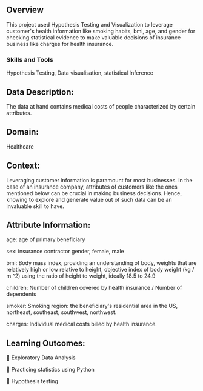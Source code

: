## Overview
This project used Hypothesis Testing and Visualization to leverage customer's health information like smoking habits, bmi, age, and gender for checking statistical evidence to make valuable decisions of insurance business like charges for health insurance.

### Skills and Tools

Hypothesis Testing, Data visualisation, statistical Inference
## Data Description:
The data at hand contains medical costs of people characterized by certain
attributes.
## Domain:
Healthcare
## Context:
Leveraging customer information is paramount for most businesses. In the case
of an insurance company, attributes of customers like the ones mentioned
below can be crucial in making business decisions. Hence, knowing to explore
and generate value out of such data can be an invaluable skill to have.
## Attribute Information:
age: age of primary beneficiary

sex: insurance contractor gender, female, male

bmi: Body mass index, providing an understanding of body, weights that are
relatively high or low relative to height, objective index of body weight (kg / m ^2) using the ratio of height to weight, ideally 18.5 to 24.9

children: Number of children covered by health insurance / Number of
dependents

smoker: Smoking
region: the beneficiary's residential area in the US, northeast, southeast,
southwest, northwest.

charges: Individual medical costs billed by health insurance.
## Learning Outcomes:
 Exploratory Data Analysis

 Practicing statistics using Python

 Hypothesis testing

